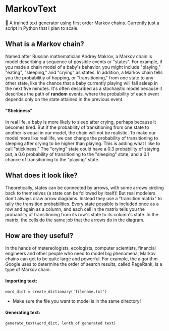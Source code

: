 # MarkovText
📖 A trained text generator using first order Markov chains. Currently just a script in Python that I plan to scale.

## What is a Markov chain?
Named after Russian mathematician Andrey Makrov, a Markov chain is model describing a sequence of possible events or "states". For example, if you made a chain model of a baby's behavior, you might include "playing," "eating", "sleeping," and "crying" as states. In addition, a Markov chain tells you the probabilitiy of hopping, or "transitioning," from one state to any other state, like the chance that a baby currently playing will fall asleep in the next five minutes. It's often described as a stochaistic model because it describes the path of **random** events, where the probability of each event depends only on the state attained in the previous event.

#### "Stickiness"
In real life, a baby is more likely to sleep after crying, perhaps because it becomes tired. But if the probability of transitioning from one state to another is equal in our model, the chain will not be realistic. To make our model more like real life, we can change the probability of transitioning to sleeping after crying to be higher than playing. This is adding what I like to call "stickiness." The "crying" state could have a 0.3 probability of staying put, a 0.6 probability of transitioning to the "sleeping" state, and a 0.1 chance of transitioning to the "playing" state.

## What does it look like? 
Theoretically, states can be connected by arrows, with some arrows circling back to themselves (a state can be followed by itself)! But real modelers don't always draw arrow diagrams. Instead they use a "transition matrix" to tally the transition probabilities. Every state possible is included once as a row and again as a column, and each cell in the matrix tells you the probability of transitioning from its row's state to its column's state. In the matrix, the cells do the same job that the arrows do in the diagram.

## How are they useful?
In the hands of metereologists, ecologists, computer scientists, financial engineers and other people who need to model big phenomena, Markov chains can get to be quite large and powerful. For example, the algorithm Google uses to determine the order of search results, called PageRank, is a type of Markov chain.

#### Importing text:

    word_dict = create_dictionary('filename.txt')
  
* Make sure the file you want to model is in the same directory!

#### Generating text:

    generate_text(word_dict, lenth of generated text)
